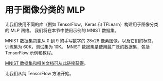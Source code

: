 # 用于图像分类的 MLP

让我们使用不同的库（例如 TensorFlow，Keras 和 TFLearn）构建用于图像分类的 MLP 网络。 我们将在本节中使用示例的 MNIST 数据集。

MNIST 数据集包含从 0 到 9 的手写数字的 28x28 像素图像，以及它们的标签，训练集为 60K，测试集为 10K。 MNIST 数据集是使用最广泛的数据集，包括 TensorFlow 示例和教程。

[MNIST 数据集和相关文档可从此链接获得](http://yann.lecun.com/exdb/mnist/)。

让我们从纯 TensorFlow 方法开始。